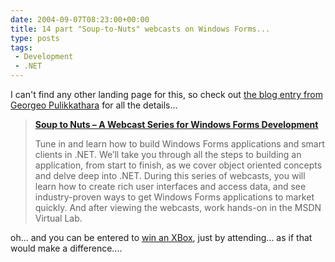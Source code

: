 ```yaml
---
date: 2004-09-07T08:23:00+00:00
title: 14 part "Soup-to-Nuts" webcasts on Windows Forms...
type: posts
tags:
 - Development
 - .NET
---
```

I can't find any other landing page for this, so check out [the blog entry from Georgeo Pulikkathara](https://weblogs.asp.net/msdnwebcasts/archive/2004/09/07/226144.aspx) for all the details...

> **[Soup to Nuts – A Webcast Series for Windows Forms Development](https://weblogs.asp.net/msdnwebcasts/archive/2004/09/07/226144.aspx)**
>
> Tune in and learn how to build Windows Forms applications and smart clients in .NET. We’ll take you through all the steps to building an application, from start to finish, as we cover object oriented concepts and delve deep into .NET. During this series of webcasts, you will learn how to create rich user interfaces and access data, and see industry-proven ways to get Windows Forms applications to market quickly. And after viewing the webcasts, work hands-on in the MSDN Virtual Lab.

oh... and you can be entered to [win an XBox](https://www.microsoft.com/seminar/events/officialrules_net.mspx), just by attending... as if that would make a difference....
